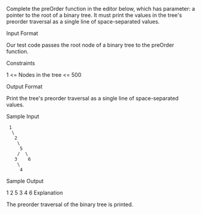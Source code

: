 Complete the preOrder  function in the editor below, which has  parameter: a pointer to the root of a binary tree. It must print the values in the tree's preorder traversal as a single line of space-separated values.

Input Format

Our test code passes the root node of a binary tree to the preOrder function.

Constraints

1 <= Nodes in the tree  <= 500

Output Format

Print the tree's preorder traversal as a single line of space-separated values.

Sample Input

     1
      \
       2
        \
         5
        /  \
       3    6
        \
         4  
Sample Output

1 2 5 3 4 6 
Explanation

The preorder traversal of the binary tree is printed.